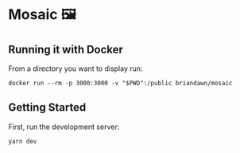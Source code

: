 # Mosaic 🖼️

## Running it with Docker

From a directory you want to display run:

    docker run --rm -p 3000:3000 -v "$PWD":/public briandawn/mosaic

## Getting Started

First, run the development server:

```bash
yarn dev
```

